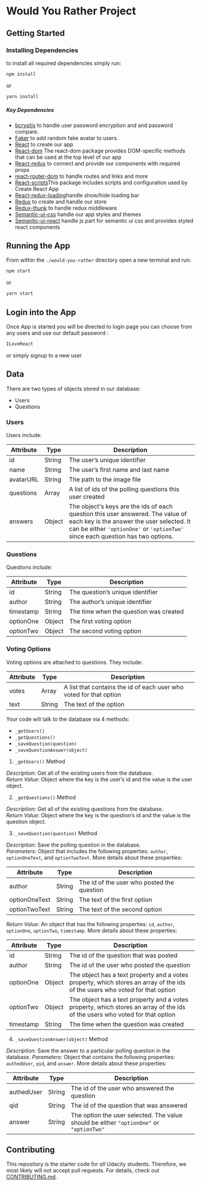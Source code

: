 # Would You Rather Project

## Getting Started

### Installing Dependencies
to install all required dependencies simply run:
```bash
npm install
```
or
```bash
yarn install
```
##### Key Dependencies
- [bcryptjs](https://github.com/dcodeIO/bcrypt.js#readme) to handle user password encryption and and password compare.
- [Faker](https://github.com/Marak/faker.js/blob/master/Readme.md) to add random fake avatar to users.
- [React](https://reactjs.org/) to create our app
- [React-dom](https://reactjs.org/docs/react-dom.html) The react-dom package provides DOM-specific methods that can be used at the top level of our app
- [React-redux](https://react-redux.js.org/) to connect and provide our components with required props
- [react-router-dom](https://reactrouter.com/) to handle routes and links and more
- [React-scripts](https://github.com/facebook/create-react-app#readme)This package includes scripts and configuration used by Create React App
- [React-redux-loading](https://github.com/tylermcginnis/react-redux-loading-bar)handle show/hide loading bar
- [Redux](https://redux.js.org/) to create and handle our store
- [Redux-thunk](https://github.com/reduxjs/redux-thunk/blob/master/README.md) to handle redux middleware
- [Semantic-ui-css](https://react.semantic-ui.com/) handle our app styles and themes
- [Semantic-ui-react](https://react.semantic-ui.com/) handle js part for semantic ui css and provides styled react components
## Running the App

From within the `./would-you-rather` directory open a new terminal and run:
```bash
npm start
```
or
```bash
yarn start
```
## Login into the App
Once App is started you will be directed to login page you can choose from any users and use our default password : 
```bash
ILoveReact
```
or simply signup to a new user

## Data

There are two types of objects stored in our database:

* Users
* Questions

### Users

Users include:

| Attribute    | Type             | Description           |
|-----------------|------------------|-------------------         |
| id                 | String           | The user’s unique identifier |
| name          | String           | The user’s first name  and last name     |
| avatarURL  | String           | The path to the image file |
| questions | Array | A list of ids of the polling questions this user created|
| answers      | Object         |  The object's keys are the ids of each question this user answered. The value of each key is the answer the user selected. It can be either `'optionOne'` or `'optionTwo'` since each question has two options.

### Questions

Questions include:

| Attribute | Type | Description |
|-----------------|------------------|-------------------|
| id                  | String | The question’s unique identifier |
| author        | String | The author’s unique identifier |
| timestamp | String | The time when the question was created|
| optionOne | Object | The first voting option|
| optionTwo | Object | The second voting option|

### Voting Options

Voting options are attached to questions. They include:

| Attribute | Type | Description |
|-----------------|------------------|-------------------|
| votes             | Array | A list that contains the id of each user who voted for that option|
| text                | String | The text of the option |

Your code will talk to the database via 4 methods:

* `_getUsers()`
* `_getQuestions()`
* `_saveQuestion(question)`
* `_saveQuestionAnswer(object)`

1) `_getUsers()` Method

*Description*: Get all of the existing users from the database.  
*Return Value*: Object where the key is the user’s id and the value is the user object.

2) `_getQuestions()` Method

*Description*: Get all of the existing questions from the database.  
*Return Value*: Object where the key is the question’s id and the value is the question object.

3) `_saveQuestion(question)` Method

*Description*: Save the polling question in the database.  
*Parameters*:  Object that includes the following properties: `author`, `optionOneText`, and `optionTwoText`. More details about these properties:

| Attribute | Type | Description |
|-----------------|------------------|-------------------|
| author | String | The id of the user who posted the question|
| optionOneText| String | The text of the first option |
| optionTwoText | String | The text of the second option |

*Return Value*:  An object that has the following properties: `id`, `author`, `optionOne`, `optionTwo`, `timestamp`. More details about these properties:

| Attribute | Type | Description |
|-----------------|------------------|-------------------|
| id | String | The id of the question that was posted|
| author | String | The id of the user who posted the question|
| optionOne | Object | The object has a text property and a votes property, which stores an array of the ids of the users who voted for that option|
| optionTwo | Object | The object has a text property and a votes property, which stores an array of the ids of the users who voted for that option|
|timestamp|String | The time when the question was created|

4) `_saveQuestionAnswer(object)` Method

*Description*: Save the answer to a particular polling question in the database.
*Parameters*: Object that contains the following properties: `authedUser`, `qid`, and `answer`. More details about these properties:

| Attribute | Type | Description |
|-----------------|------------------|-------------------|
| authedUser | String | The id of the user who answered the question|
| qid | String | The id of the question that was answered|
| answer | String | The option the user selected. The value should be either `"optionOne"` or `"optionTwo"`|

## Contributing

This repository is the starter code for *all* Udacity students. Therefore, we most likely will not accept pull requests. For details, check out [CONTRIBUTING.md](https://github.com/udacity/reactnd-project-would-you-rather-starter/blob/master/CONTRIBUTING.md).

